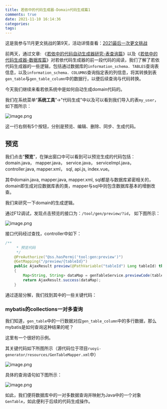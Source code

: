 ```yaml
---
title: 若依中的代码生成器-Domain代码生成篇1
comments: true
date: 2021-11-10 16:14:36
categories:
tags:
---
```


这是我参与11月更文挑战的第9天，活动详情查看：[2021最后一次更文挑战](https://juejin.cn/post/7023643374569816095/)

前两天，通过文章: 《[若依中的代码自动生成器研究-表查询篇](https://juejin.cn/post/7028143244668059662)》以及《[若依中的代码生成器-数据库篇](https://juejin.cn/post/7028509728133087262)》对若依代码生成器的前一段代码的阅读，我们了解了若依代码生成器的一些逻辑，包括通过数据库的`information_schema. TABLES`查询表信息，以及`information_schema. COLUMNS`查询指定表的列信息，将其转换到表`gen_table`与`gen_table_column`中的数据行，以便后续查询与代码转换。

今天我们继续来看若依系统中是如何自动生成domain代码的。

我们在系统菜单“**系统工具**”->"代码生成"中以及可以看到我们导入的表`my_user`，如下图所示：

![image.png](https://p9-juejin.byteimg.com/tos-cn-i-k3u1fbpfcp/c55f6a9bd5374504be7938b6655e6634~tplv-k3u1fbpfcp-watermark.image?)

这一行右侧有5个按钮，分别是预览、编辑、删除、同步、生成代码。

## 预览

我们点击“**预览**”，在弹出窗口中可以看到可以预览生成的代码包括：domain.java， mapper.java， service.java， serviceImpl.java，controller.java, mapper.xml， sql, api.js, index.vue。

其中domain.java, mapper.java, mapper.xml, sql都是与数据库紧密相关的，domain即生成对应数据库表的类，mapper与sql中则包含数据库基本的增删改查。

我们来研究一下domain的生成逻辑。

通过F12调试，发现点击预览的接口为：`/tool/gen/preview/?id`， 如下图所示：

![image.png](https://p9-juejin.byteimg.com/tos-cn-i-k3u1fbpfcp/25e8b58c328d4d5086a81a4055ce8e11~tplv-k3u1fbpfcp-watermark.image?)

接口代码经过查找，controller中如下：

```java
/**
     * 预览代码
     */
    @PreAuthorize("@ss.hasPermi('tool:gen:preview')")
    @GetMapping("/preview/{tableId}")
    public AjaxResult preview(@PathVariable("tableId") Long tableId) throws IOException
    {
        Map<String, String> dataMap = genTableService.previewCode(tableId);
        return AjaxResult.success(dataMap);
    }
```

通过逐层分解，我们找到其中的一些关键代码：

### mybatis的collections一对多查询

我们知道，`gen_table`中的一行数据对应`gen_table_column`中的多行数据，那么mybatis是如何查询这种结果的呢？

这里有一个很好的示例。

其关键代码如下所图所示（源代码位于项目`ruoyi-generator/resources/GenTableMapper.xml`中）

![image.png](https://p1-juejin.byteimg.com/tos-cn-i-k3u1fbpfcp/162909d4fd514014903c582232518252~tplv-k3u1fbpfcp-watermark.image?)

具体的查询语句如下图所示：

![image.png](https://p1-juejin.byteimg.com/tos-cn-i-k3u1fbpfcp/261d36aeb1c24e35b2141e7fcfc698f5~tplv-k3u1fbpfcp-watermark.image?)

如此，我们便将数据库中的一对多数据查询并映射为Java中的一个对象`GenTable`，如此便利于后续的代码生成操作。





